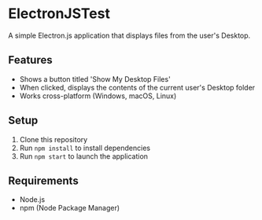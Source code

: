 # ElectronJSTest

A simple Electron.js application that displays files from the user's Desktop.

## Features

- Shows a button titled 'Show My Desktop Files'
- When clicked, displays the contents of the current user's Desktop folder
- Works cross-platform (Windows, macOS, Linux)

## Setup

1. Clone this repository
2. Run `npm install` to install dependencies
3. Run `npm start` to launch the application

## Requirements

- Node.js
- npm (Node Package Manager)
